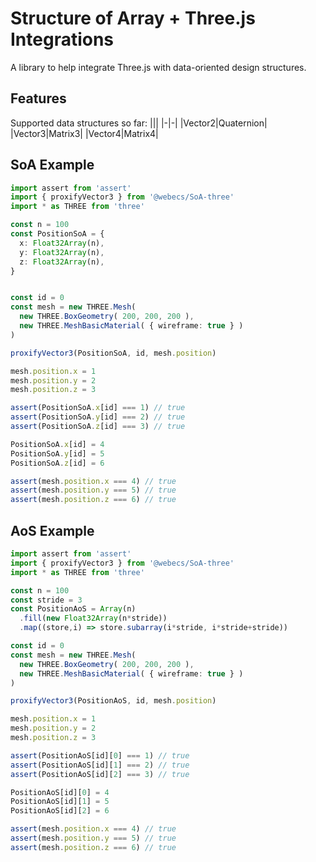 # Structure of Array + Three.js Integrations

A library to help integrate Three.js with data-oriented design structures.

## Features

Supported data structures so far:
|||
|-|-|
|Vector2|Quaternion|
|Vector3|Matrix3|
|Vector4|Matrix4|

## SoA Example

```typescript
import assert from 'assert'
import { proxifyVector3 } from '@webecs/SoA-three'
import * as THREE from 'three'

const n = 100
const PositionSoA = {
  x: Float32Array(n),
  y: Float32Array(n),
  z: Float32Array(n),
}


const id = 0
const mesh = new THREE.Mesh(
  new THREE.BoxGeometry( 200, 200, 200 ),
  new THREE.MeshBasicMaterial( { wireframe: true } )
)

proxifyVector3(PositionSoA, id, mesh.position)

mesh.position.x = 1
mesh.position.y = 2
mesh.position.z = 3

assert(PositionSoA.x[id] === 1) // true
assert(PositionSoA.y[id] === 2) // true
assert(PositionSoA.z[id] === 3) // true

PositionSoA.x[id] = 4
PositionSoA.y[id] = 5
PositionSoA.z[id] = 6

assert(mesh.position.x === 4) // true
assert(mesh.position.y === 5) // true
assert(mesh.position.z === 6) // true

```

## AoS Example

```typescript
import assert from 'assert'
import { proxifyVector3 } from '@webecs/SoA-three'
import * as THREE from 'three'

const n = 100
const stride = 3
const PositionAoS = Array(n)
  .fill(new Float32Array(n*stride))
  .map((store,i) => store.subarray(i*stride, i*stride+stride))

const id = 0
const mesh = new THREE.Mesh(
  new THREE.BoxGeometry( 200, 200, 200 ),
  new THREE.MeshBasicMaterial( { wireframe: true } )
)

proxifyVector3(PositionAoS, id, mesh.position)

mesh.position.x = 1
mesh.position.y = 2
mesh.position.z = 3

assert(PositionAoS[id][0] === 1) // true
assert(PositionAoS[id][1] === 2) // true
assert(PositionAoS[id][2] === 3) // true

PositionAoS[id][0] = 4
PositionAoS[id][1] = 5
PositionAoS[id][2] = 6

assert(mesh.position.x === 4) // true
assert(mesh.position.y === 5) // true
assert(mesh.position.z === 6) // true

```

